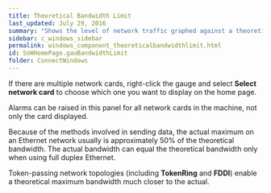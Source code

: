 ```yaml
---
title: Theoretical Bandwidth Limit
last_updated: July 29, 2016
summary: "Shows the level of network traffic graphed against a theoretical maximum bandwidth for the network card specified."
sidebar: c_windows_sidebar
permalink: windows_component_theoreticalbandwidthlimit.html
id: SoWHomePage.gauBandwidthLimit
folder: ConnectWindows
---
```



If there are multiple network cards, right-click the gauge and select **Select network card** to choose which one you want to display on the home page.

Alarms can be raised in this panel for all network cards in the machine, not only the card displayed.

Because of the methods involved in sending data, the actual maximum on an Ethernet network usually is approximately 50% of the theoretical bandwidth.  The actual bandwidth can equal the theoretical bandwidth only when using full duplex Ethernet.

Token-passing network topologies (including **TokenRing** and **FDDI**) enable a theoretical maximum bandwidth much closer to the actual.
